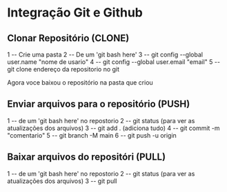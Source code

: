 # Integração Git e Github

## Clonar Repositório (CLONE)
1 -- Crie uma pasta 
2 -- De um 'git bash here'
3 -- git config --global user.name "nome de usario"
4 -- git config --global user.email "email"
5 -- git clone endereço da repositorio no git

Agora voce baixou o repositório na pasta que criou

## Enviar arquivos para o repositório (PUSH)
1 -- de um 'git bash here' no repostorio 
2 -- git status (para ver as atualizações dos arquivos)
3 -- git add . (adiciona tudo)
4 -- git commit -m "comentario"
5 -- git branch -M main
6 -- git push -u origin
 
## Baixar arquivos do repositóri (PULL)
1 -- de um 'git bash here' no repostorio 
2 -- git status (para ver as atualizações dos arquivos)
3 -- git pull